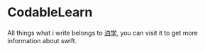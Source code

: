 # CodableLearn
All things what i write belongs to [泊学](https://boxueio.com/series/what-is-new-in-swift-4/ebook/300), you can visit it to get more information about swift.


